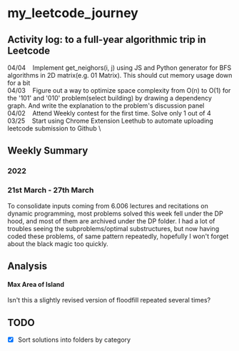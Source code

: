 # my_leetcode_journey
## Activity log: to a full-year algorithmic trip in Leetcode 
04/04 &nbsp;&nbsp; Implement get_neighors(i, j) using JS and Python generator for BFS algorithms in 2D matrix(e.g. 01 Matrix). This should cut memory usage down for a bit \
04/03 &nbsp;&nbsp; Figure out a way to optimize space complexity from O(n) to O(1) for the '101' and '010' problem(select building) by drawing a dependency graph. And write the explanation to the problem's discussion panel \
04/02 &nbsp;&nbsp; Attend Weekly contest for the first time. Solve only 1 out of 4 \
03/25 &nbsp;&nbsp; Start using Chrome Extension Leethub to automate uploading leetcode submission to Github \

## Weekly Summary
### 2022
### 21st March - 27th March 
To consolidate inputs coming from 6.006 lectures and recitations on dynamic programming, most problems solved this week fell under the DP hood, and most of them are archived under the DP folder. I had a lot of troubles seeing the subproblems/optimal substructures, but now having coded these problems, of same pattern repeatedly, hopefully I won't forget about the black magic too quickly. 

## Analysis

#### Max Area of Island
Isn't this a slightly revised version of floodfill repeated several times?

## TODO  
- [x] Sort solutions into folders by category
